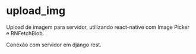 # upload_img
Upload de imagem para servidor, utilizando react-native
com Image Picker e RNFetchBlob.

Conexão com servidor em django rest.
